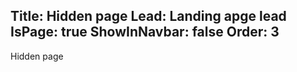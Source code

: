 Title: Hidden page
Lead: Landing apge lead
IsPage: true
ShowInNavbar: false
Order: 3
---

Hidden page
